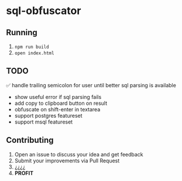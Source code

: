 # sql-obfuscator

## Running
1. `npm run build`
1. `open index.html`

## TODO
✅ handle trailing semicolon for user until better sql parsing is available
* show useful error if sql parsing fails
* add copy to clipboard button on result
* obfuscate on shift-enter in textarea
* support postgres featureset
* support msql featureset

## Contributing
1. Open an issue to discuss your idea and get feedback
1. Submit your improvements via Pull Request
1. ¿¿¿¿
1. **PROFIT**